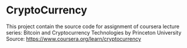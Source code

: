 # CryptoCurrency

This project contain the source code for assignment of coursera lecture series: Bitcoin and Cryptocurrency Technologies
by Princeton University 
Source: https://www.coursera.org/learn/cryptocurrency
